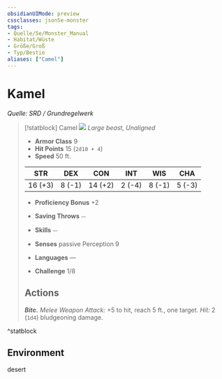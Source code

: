 ```yaml
---
obsidianUIMode: preview
cssclasses: json5e-monster
tags:
- Quelle/5e/Monster_Manual
- Habitat/Wüste
- Größe/Groß
- Typ/Bestie
aliases: ["Camel"]
---
```

# Kamel
*Quelle: SRD / Grundregelwerk*

> [!statblock] Camel
> ![](compendium/bestiary/beast/token/camel.png#token)
> *Large beast, Unaligned*
> 
> - **Armor Class** 9 
> - **Hit Points** 15 (`2d10 + 4`)
> - **Speed** 50 ft.
> 
> |STR|DEX|CON|INT|WIS|CHA|
> |:---:|:---:|:---:|:---:|:---:|:---:|
> |16 (+3)| 8 (-1)|14 (+2)| 2 (-4)| 8 (-1)| 5 (-3)|
> 
> - **Proficiency Bonus** +2
> - **Saving Throws** ⏤
> - **Skills** ⏤
> - **Senses** passive Perception 9
> 
> - **Languages** —
> - **Challenge** 1/8
> 
> ## Actions
> 
> ***Bite.*** *Melee Weapon Attack:* +5 to hit, reach 5 ft., one target. *Hit:* 2 (`1d4`) bludgeoning damage.

^statblock

## Environment

desert